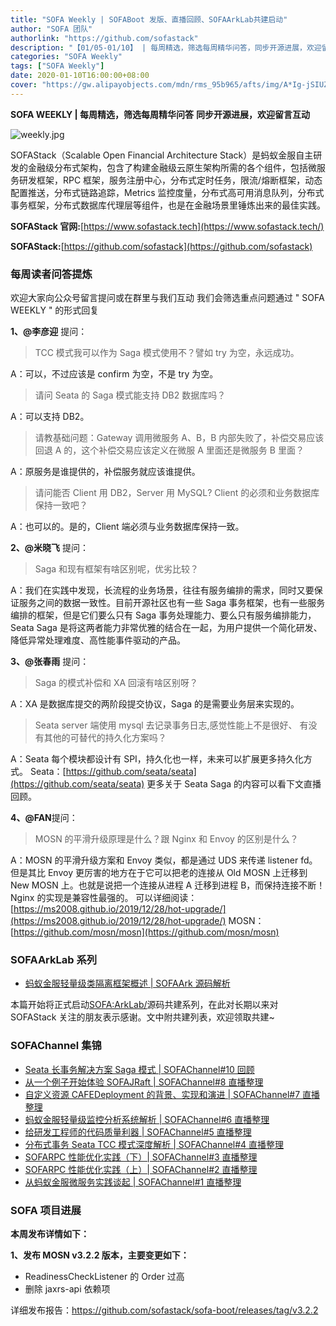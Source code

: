 ```yaml
---
title: "SOFA Weekly | SOFABoot 发版、直播回顾、SOFAArkLab共建启动"
author: "SOFA 团队"
authorlink: "https://github.com/sofastack"
description: "【01/05-01/10】 | 每周精选，筛选每周精华问答，同步开源进展，欢迎留言互动。"
categories: "SOFA Weekly"
tags: ["SOFA Weekly"]
date: 2020-01-10T16:00:00+08:00
cover: "https://gw.alipayobjects.com/mdn/rms_95b965/afts/img/A*Ig-jSIUZWx0AAAAAAAAAAAAAARQnAQ"
---
```


**SOFA WEEKLY | 每周精选，筛选每周精华问答**
**同步开源进展，欢迎留言互动**

![weekly.jpg](https://gw.alipayobjects.com/mdn/rms_95b965/afts/img/A*ARgKS6SuU7YAAAAAAAAAAAAAARQnAQ)

SOFAStack（Scalable Open Financial Architecture Stack）是蚂蚁金服自主研发的金融级分布式架构，包含了构建金融级云原生架构所需的各个组件，包括微服务研发框架，RPC 框架，服务注册中心，分布式定时任务，限流/熔断框架，动态配置推送，分布式链路追踪，Metrics 监控度量，分布式高可用消息队列，分布式事务框架，分布式数据库代理层等组件，也是在金融场景里锤炼出来的最佳实践。

**SOFAStack 官网:**[https://www.sofastack.tech](https://www.sofastack.tech/)

**SOFAStack:**[https://github.com/sofastack](https://github.com/sofastack)

### 每周读者问答提炼

欢迎大家向公众号留言提问或在群里与我们互动
我们会筛选重点问题通过 " SOFA WEEKLY " 的形式回复

**1、@李彦迎** 提问：

> TCC 模式我可以作为 Saga 模式使用不？譬如 try 为空，永远成功。

A：可以，不过应该是 confirm 为空，不是 try 为空。

> 请问 Seata 的 Saga 模式能支持 DB2 数据库吗？

A：可以支持 DB2。

> 请教基础问题：Gateway 调用微服务 A、B，B 内部失败了，补偿交易应该回退 A 的，这个补偿交易应该定义在微服 A 里面还是微服务 B 里面？

A：原服务是谁提供的，补偿服务就应该谁提供。

> 请问能否 Client 用 DB2，Server 用 MySQL? Client 的必须和业务数据库保持一致吧？

A：也可以的。是的，Client 端必须与业务数据库保持一致。

**2、@米晓飞** 提问：

> Saga 和现有框架有啥区别呢，优劣比较？

A：我们在实践中发现，长流程的业务场景，往往有服务编排的需求，同时又要保证服务之间的数据一致性。目前开源社区也有一些 Saga 事务框架，也有一些服务编排的框架，但是它们要么只有 Saga 事务处理能力、要么只有服务编排能力，Seata Saga 是将这两者能力非常优雅的结合在一起，为用户提供一个简化研发、降低异常处理难度、高性能事件驱动的产品。

**3、@张春雨** 提问：

> Saga 的模式补偿和 XA 回滚有啥区别呀？

A：XA 是数据库提交的两阶段提交协议，Saga 的是需要业务层来实现的。

> Seata server 端使用 mysql 去记录事务日志,感觉性能上不是很好、  有没有其他的可替代的持久化方案吗？

A：Seata 每个模块都设计有 SPI，持久化也一样，未来可以扩展更多持久化方式。
Seata：[https://github.com/seata/seata](https://github.com/seata/seata)
更多关于 Seata Saga 的内容可以看下文直播回顾。

**4、@FAN**提问：

> MOSN 的平滑升级原理是什么？跟 Nginx 和 Envoy 的区别是什么？

A：MOSN 的平滑升级方案和 Envoy 类似，都是通过 UDS 来传递 listener fd。但是其比 Envoy 更厉害的地方在于它可以把老的连接从 Old MOSN 上迁移到 New MOSN 上。也就是说把一个连接从进程 A 迁移到进程 B，而保持连接不断！Nginx 的实现是兼容性最强的。
可以详细阅读：[https://ms2008.github.io/2019/12/28/hot-upgrade/](https://ms2008.github.io/2019/12/28/hot-upgrade/)
MOSN：[https://github.com/mosn/mosn](https://github.com/mosn/mosn)

### SOFAArkLab 系列

- [蚂蚁金服轻量级类隔离框架概述 | SOFAArk 源码解析](/blog/sofa-ark-overview/)

本篇开始将正式启动<SOFA:ArkLab/>源码共建系列，在此对长期以来对 SOFAStack 关注的朋友表示感谢。文中附共建列表，欢迎领取共建~

### SOFAChannel 集锦

- [Seata 长事务解决方案 Saga 模式 | SOFAChannel#10 回顾](/blog/sofa-channel-10-retrospect/)
- [从一个例子开始体验 SOFAJRaft | SOFAChannel#8 直播整理](/blog/sofa-channel-8-retrospect/)
- [自定义资源 CAFEDeployment 的背景、实现和演进 | SOFAChannel#7 直播整理](/blog/sofa-channel-7-retrospect/)
- [蚂蚁金服轻量级监控分析系统解析 | SOFAChannel#6 直播整理](/blog/sofa-channel-6-retrospect/)
- [给研发工程师的代码质量利器 | SOFAChannel#5 直播整理](/blog/sofa-channel-5-retrospect/)
- [分布式事务 Seata TCC 模式深度解析 | SOFAChannel#4 直播整理](/blog/sofa-channel-4-retrospect/)
- [SOFARPC 性能优化实践（下）| SOFAChannel#3 直播整理](/blog/sofa-channel-3-retrospect/)
- [SOFARPC 性能优化实践（上）| SOFAChannel#2 直播整理](/blog/sofa-channel-2-retrospect/)
- [从蚂蚁金服微服务实践谈起 | SOFAChannel#1 直播整理](/blog/sofa-channel-1-retrospect/)

### SOFA 项目进展

**本周发布详情如下：**

**1、发布 MOSN v3.2.2 版本，主要变更如下：**

- ReadinessCheckListener 的 Order 过高
- 删除 jaxrs-api 依赖项

详细发布报告：<https://github.com/sofastack/sofa-boot/releases/tag/v3.2.2>
